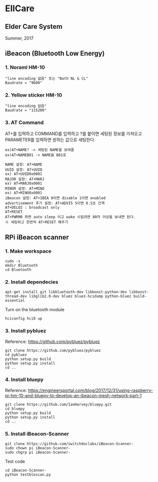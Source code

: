 # EllCare
## Elder Care System
Summer, 2017

## iBeacon (Bluetooth Low Energy)
### 1. Noraml HM-10
```
"line encoding 없음" 또는 "Both NL & CL"
Baudrate = "9600"
```
### 2. Yellow sticker HM-10
```
"line encoding 없음"
Baudrate = "115200"
```
### 3. AT Command

AT+를 입력하고 COMMAND를 입력하고 ?를 붙이면 세팅된 정보를 가져오고 PARAMETER를 입력하면 원하는 값으로 세팅한다.
```
ex)AT+NAME? -> 세팅된 NAME을 보여줌
ex)AT+NAMEB01 -> NAME을 B01로 
```
```
NAME 설정: AT+NAME
UUID 설정: AT+UUID
ex) AT+UUID0x0001
MAJOR 설정: AT+MARJ
ex) AT+MARJ0x0001
MINOR 설정: AT+MINO
ex) AT+MINO0x0001
iBeacon 설정: AT+IBEA 0이면 disable 1이면 enabled
advertisement 주기 설정: AT+ADVI5 5이면 0.5초 간격
AT+DELO2 : broadcast only
AT+RESET
AT+PWRM0 하면 auto sleep 이고 wake 시킬려면 80자 이상을 보내면 된다.
※ 세팅하고 한번씩 AT+RESET 해주기
```
## RPi iBeacon scanner
### 1. Make workspace
```
sudo -s
mkdir Bluetooth
cd Bluetooth
```
### 2. Install dependecies
```
apt-get install git libbluetooth-dev libboost-python-dev libboost-thread-dev libglib2.0-dev bluez bluez-hcidump python-bluez build-essential
```
Turn on the bluetooth module
```
hciconfig hci0 up
```
### 3. Install pybluez
Reference: https://github.com/pybluez/pybluez
```
git clone https://github.com/pybluez/pybluez
cd pybluez
python setup.py build
python setup.py install
cd ..
```
### 4. Install bluepy
Reference: https://engineersportal.com/blog/2017/12/31/using-raspberry-pi-hm-10-and-bluepy-to-develop-an-ibeacon-mesh-network-part-1
```
git clone https://github.com/IanHarvey/bluepy.git
cd bluepy
python setup.py build
python setup.py install
cd ..
```
### 5. Install iBeacon-Scanner
```
git clone https://github.com/switchdoclabs/iBeacon-Scanner-
sudo chown pi iBeacon-Scanner-
sudo chgrp pi iBeacon-Scanner-
```
Test code
```
cd iBeacon-Scanner-
python testblescan.py
```
